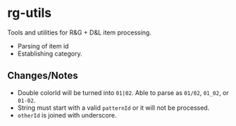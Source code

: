 # rg-utils

Tools and utilities for R&G + D&L item processing.

- Parsing of item id
- Establishing category.

## Changes/Notes

* Double colorId will be turned into `01|02`. Able to parse as `01/02`, `01_02`, or `01-02`.
* String must start with a valid `patternId` or it will not be processed.
* `otherId` is joined with underscore.
